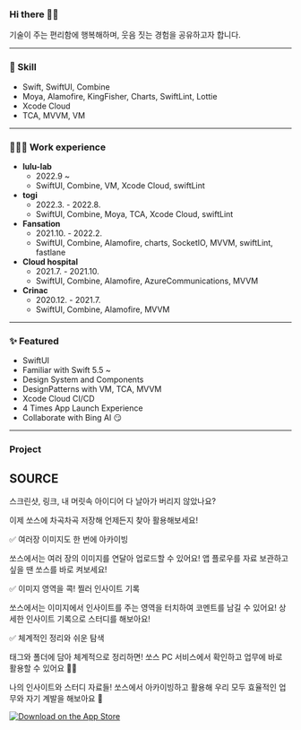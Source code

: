 ### Hi there 👋🏻
기술이 주는 편리함에 행복해하며, 웃음 짓는 경험을 공유하고자 합니다.

-------------------

### 🍳 Skill

- Swift, SwiftUI, Combine
- Moya, Alamofire, KingFisher, Charts, SwiftLint, Lottie
- Xcode Cloud
- TCA, MVVM, VM

-------------------

### 🧑🏻‍💻 Work experience

- **lulu-lab**
	- 2022.9 ~
	- SwiftUI, Combine, VM, Xcode Cloud, swiftLint
- **togi**
	- 2022.3. - 2022.8.
	- SwiftUI, Combine, Moya, TCA, Xcode Cloud, swiftLint
- **Fansation**
	- 2021.10. - 2022.2.
	- SwiftUI, Combine, Alamofire, charts, SocketIO, MVVM, swiftLint, fastlane
- **Cloud hospital**
	- 2021.7. - 2021.10.
	- SwiftUI, Combine,  Alamofire, AzureCommunications, MVVM
- **Crinac**
	- 2020.12. - 2021.7.
	- SwiftUI, Combine, Alamofire, MVVM

-------------------

### ✨ Featured

- SwiftUI
- Familiar with Swift 5.5 ~
- Design System and Components
- DesignPatterns with VM, TCA, MVVM
- Xcode Cloud CI/CD
- 4 Times App Launch Experience
- Collaborate with Bing AI 😏

-------------------

### Project

## SOURCE
스크린샷, 링크, 내 머릿속 아이디어
다 날아가 버리지 않았나요?

이제 쏘스에 차곡차곡 저장해
언제든지 찾아 활용해보세요!

✅ 여러장 이미지도 한 번에 아카이빙

쏘스에서는 여러 장의 이미지를
연달아 업로드할 수 있어요!
앱 플로우를 자료 보관하고 싶을 땐 쏘스를 바로 켜보세요!

✅ 이미지 영역을 콕! 찔러 인사이트 기록

쏘스에서는 이미지에서 인사이트를 주는 영역을
터치하여 코멘트를 남길 수 있어요!
상세한 인사이트 기록으로 스터디를 해보아요!

✅ 체계적인 정리와 쉬운 탐색

태그와 폴더에 담아 체계적으로 정리하면!
쏘스 PC 서비스에서 확인하고
업무에 바로 활용할 수 있어요 👍🏻

나의 인사이트와 스터디 자료들!
쏘스에서 아카이빙하고 활용해
우리 모두 효율적인 업무와 자기 계발을 해보아요 🎉

[![Download on the App Store](https://linkmaker.itunes.apple.com/images/badges/en-us/badge_appstore-lrg.svg)](https://apps.apple.com/app/1660935438)
